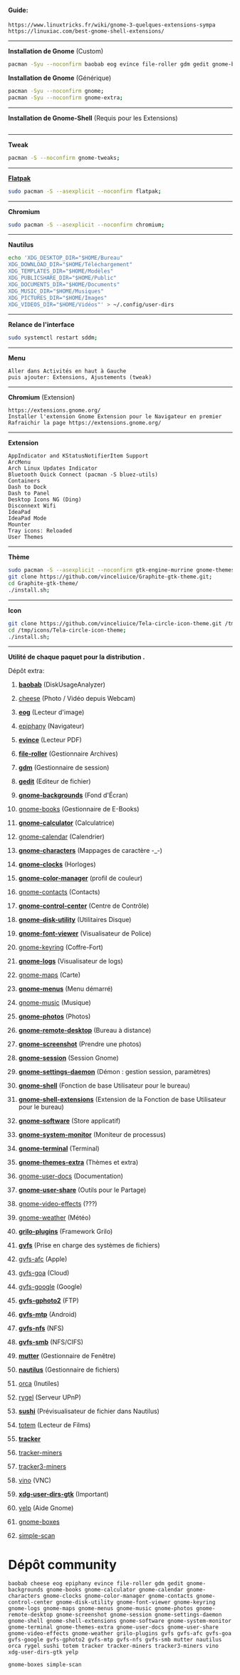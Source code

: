#### Guide:
```
https://www.linuxtricks.fr/wiki/gnome-3-quelques-extensions-sympa
https://linuxiac.com/best-gnome-shell-extensions/
```

-------------------------------------------------------------------------------------------------------------------------------------
**Installation de Gnome** (Custom)
```bash
pacman -Syu --noconfirm baobab eog evince file-roller gdm gedit gnome-backgrounds gnome-calculator gnome-characters gnome-clocks gnome-color-manager gnome-control-center gnome-disk-utility gnome-font-viewer gnome-logs gnome-menus gnome-music gnome-photos gnome-remote-desktop gnome-screenshot gnome-session gnome-settings-daemon gnome-shell gnome-shell-extensions gnome-software gnome-system-monitor gnome-terminal gnome-themes-extra gnome-user-share gnome-video-effects grilo-plugins gvfs gvfs-gphoto2 gvfs-mtp gvfs-nfs gvfs-smb mutter nautilus sushi totem tracker xdg-user-dirs-gtk ;
```


**Installation de Gnome** (Générique)
```bash
pacman -Syu --noconfirm gnome;
pacman -Syu --noconfirm gnome-extra;
```

-------------------------------------------------------------------------------------------------------------------------------------
**Installation de Gnome-Shell** (Requis pour les Extensions)
```bash
```


-------------------------------------------------------------------------------------------------------------------------------------
**Tweak**
```bash
pacman -S --noconfirm gnome-tweaks;
```


-------------------------------------------------------------------------------------------------------------------------------------
**[Flatpak](https://doc.ubuntu-fr.org/flatpak)**
````bash
sudo pacman -S --asexplicit --noconfirm flatpak;
````

-------------------------------------------------------------------------------------------------------------------------------------
**Chromium**
````bash
sudo pacman -S --asexplicit --noconfirm chromium;
````

-------------------------------------------------------------------------------------------------------------------------------------
**Nautilus**
```bash
echo 'XDG_DESKTOP_DIR="$HOME/Bureau"
XDG_DOWNLOAD_DIR="$HOME/Téléchargement"
XDG_TEMPLATES_DIR="$HOME/Modèles"
XDG_PUBLICSHARE_DIR="$HOME/Public"
XDG_DOCUMENTS_DIR="$HOME/Documents"
XDG_MUSIC_DIR="$HOME/Musiques"
XDG_PICTURES_DIR="$HOME/Images"
XDG_VIDEOS_DIR="$HOME/Vidéos"' > ~/.config/user-dirs
```

-------------------------------------------------------------------------------------------------------------------------------------
**Relance de l'interface**
````bash
sudo systemctl restart sddm;
````




-------------------------------------------------------------------------------------------------------------------------------------
**Menu**
````
Aller dans Activités en haut à Gauche
puis ajouter: Extensions, Ajustements (tweak)
````

-------------------------------------------------------------------------------------------------------------------------------------
**Chromium** (Extension)
````
https://extensions.gnome.org/
Installer l'extension Gnome Extension pour le Navigateur en premier
Rafraichir la page https://extensions.gnome.org/
````

-------------------------------------------------------------------------------------------------------------------------------------
**Extension**
````
AppIndicator and KStatusNotifierItem Support
ArcMenu
Arch Linux Updates Indicator
Bluetooth Quick Connect (pacman -S bluez-utils)
Containers
Dash to Dock
Dash to Panel
Desktop Icons NG (Ding)
Disconnext Wifi
IdeaPad
IdeaPad Mode
Mounter
Tray icons: Reloaded
User Themes
````

-------------------------------------------------------------------------------------------------------------------------------------
**Thème**
```bash
sudo pacman -S --asexplicit --noconfirm gtk-engine-murrine gnome-themes-extra sassc;
git clone https://github.com/vinceliuice/Graphite-gtk-theme.git;
cd Graphite-gtk-theme/
./install.sh;
````

-------------------------------------------------------------------------------------------------------------------------------------
**Icon**
```bash
git clone https://github.com/vinceliuice/Tela-circle-icon-theme.git /tmp/icons/Tela-circle-icon-theme;
cd /tmp/icons/Tela-circle-icon-theme;
./install.sh;
````

-------------------------------------------------------------------------------------------------------------------------------------
**Utilité de chaque paquet pour la distribution .**

Dépôt extra:
1) [**baobab**](https://archlinux.org/packages/extra/x86_64/baobab/) (DiskUsageAnalyzer)
2) [cheese](https://archlinux.org/packages/extra/x86_64/cheese/) (Photo / Vidéo depuis Webcam)
3) [**eog**](https://archlinux.org/packages/extra/x86_64/eog/) (Lecteur d'image)
4) [epiphany](https://archlinux.org/packages/extra/x86_64/epiphany/) (Navigateur)
5) [**evince**](https://archlinux.org/packages/extra/x86_64/evince/) (Lecteur PDF)
6) [**file-roller**](https://archlinux.org/packages/extra/x86_64/file-roller/) (Gestionnaire Archives)
7) [**gdm**](https://archlinux.org/packages/extra/x86_64/gdm/) (Gestionnaire de session)
8) [**gedit**](https://archlinux.org/packages/extra/x86_64/gedit/) (Editeur de fichier)
9) [**gnome-backgrounds**](https://archlinux.org/packages/extra/any/gnome-backgrounds/) (Fond d'Écran)
10) [gnome-books](https://archlinux.org/packages/extra/x86_64/gnome-books/) (Gestionnaire de E-Books)
11) [**gnome-calculator**](https://archlinux.org/packages/extra/x86_64/gnome-calculator/) (Calculatrice)
12) [gnome-calendar](https://archlinux.org/packages/extra/x86_64/gnome-calendar/) (Calendrier)
13) [**gnome-characters**](https://archlinux.org/packages/extra/x86_64/gnome-characters/) (Mappages de caractère -_-)
14) [**gnome-clocks**](https://archlinux.org/packages/extra/x86_64/gnome-clocks/) (Horloges)
15) [**gnome-color-manager**](https://archlinux.org/packages/extra/x86_64/gnome-color-manager/) (profil de couleur)
16) [gnome-contacts](https://archlinux.org/packages/extra/x86_64/gnome-contacts/) (Contacts)
17) [**gnome-control-center**](https://archlinux.org/packages/extra/x86_64/gnome-control-center/) (Centre de Contrôle)
18) [**gnome-disk-utility**](https://archlinux.org/packages/extra/x86_64/gnome-disk-utility/) (Utilitaires Disque)
19) [**gnome-font-viewer**](https://archlinux.org/packages/extra/x86_64/gnome-font-viewer/) (Visualisateur de Police)
20) [gnome-keyring](https://archlinux.org/packages/extra/x86_64/gnome-keyring/) (Coffre-Fort)
21) [**gnome-logs**](https://archlinux.org/packages/extra/x86_64/gnome-logs/) (Visualisateur de logs)
22) [gnome-maps](https://archlinux.org/packages/extra/x86_64/gnome-maps/) (Carte)
23) [**gnome-menus**](https://archlinux.org/packages/extra/x86_64/gnome-menus/) (Menu démarré)
24) [gnome-music](https://archlinux.org/packages/extra/x86_64/gnome-music/) (Musique)
25) [**gnome-photos**](https://archlinux.org/packages/extra/x86_64/gnome-photos/) (Photos)
26) [**gnome-remote-desktop**](https://archlinux.org/packages/extra/x86_64/gnome-remote-desktop/) (Bureau à distance)
27) [**gnome-screenshot**](https://archlinux.org/packages/extra/x86_64/gnome-screenshot/) (Prendre une photos)
28) [**gnome-session**](https://archlinux.org/packages/extra/x86_64/gnome-session/) (Session Gnome)
29) [**gnome-settings-daemon**](https://archlinux.org/packages/extra/x86_64/gnome-settings-daemon/) (Démon : gestion session, paramètres)
30) [**gnome-shell**](https://archlinux.org/packages/extra/x86_64/gnome-shell) (Fonction de base Utilisateur pour le bureau)
31) [**gnome-shell-extensions**](https://archlinux.org/packages/extra/x86_64/gnome-shell-extensions/) (Extension de la Fonction de base Utilisateur pour le bureau)
32) [**gnome-software**](https://archlinux.org/packages/extra/x86_64/gnome-software/) (Store applicatif)
33) [**gnome-system-monitor**](https://archlinux.org/packages/extra/x86_64/gnome-system-monitor/) (Moniteur de processus)
34) [**gnome-terminal**](https://archlinux.org/packages/extra/x86_64/gnome-terminal/) (Terminal)
35) [**gnome-themes-extra**](https://archlinux.org/packages/extra/x86_64/gnome-themes-extra/) (Thèmes et extra)
36) [gnome-user-docs](https://archlinux.org/packages/extra/x86_64/gnome-user-docs/) (Documentation)
37) [**gnome-user-share**](https://archlinux.org/packages/extra/x86_64/gnome-user-share/) (Outils pour le Partage)
38) [gnome-video-effects](https://archlinux.org/packages/extra/x86_64/gnome-video-effects/) (???)
39) [gnome-weather](https://archlinux.org/packages/extra/x86_64/gnome-weather/) (Météo)
40) [**grilo-plugins**](https://archlinux.org/packages/extra/x86_64/grilo-plugins/) (Framework Grilo)
41) [**gvfs**](https://archlinux.org/packages/extra/x86_64/gvfs/) (Prise en charge des systèmes de fichiers)
42) [gvfs-afc](https://archlinux.org/packages/extra/x86_64/gvfs-afc/) (Apple)
43) [gvfs-goa](https://archlinux.org/packages/extra/x86_64/gvfs-goa/) (Cloud)
44) [gvfs-google](https://archlinux.org/packages/extra/x86_64/gvfs-google/) (Google)
45) [**gvfs-gphoto2**](https://archlinux.org/packages/extra/x86_64/gvfs-gphoto2/) (FTP)
46) [**gvfs-mtp**](https://archlinux.org/packages/extra/x86_64/gvfs-ntf/) (Android)
47) [**gvfs-nfs**](https://archlinux.org/packages/extra/x86_64/gvfs-ntfs/) (NFS)
48) [**gvfs-smb**](https://archlinux.org/packages/extra/x86_64/gvfs-smb/) (NFS/CIFS)

49) [**mutter**](https://archlinux.org/packages/extra/x86_64/mutter/) (Gestionnaire de Fenêtre)
50) [**nautilus**](https://archlinux.org/packages/extra/x86_64/nautilus/) (Gestionnaire de fichiers)
51) [orca](https://archlinux.org/packages/extra/x86_64/orca/) (Inutiles)
52) [rygel](https://archlinux.org/packages/extra/x86_64/rygel/) (Serveur UPnP)
53) [**sushi**](https://archlinux.org/packages/extra/x86_64/sushi/) (Prévisualisateur de fichier dans Nautilus)
54) [totem](https://archlinux.org/packages/extra/x86_64/totem/) (Lecteur de Films)
55) [**tracker**](https://archlinux.org/packages/extra/x86_64/tracker/)
56) [tracker-miners](https://archlinux.org/packages/extra/x86_64/tracker-miners/)
57) [tracker3-miners](https://archlinux.org/packages/extra/x86_64/tracker3-miners/)
58) [vino](https://archlinux.org/packages/extra/x86_64/vino/) (VNC)
59) [**xdg-user-dirs-gtk**](https://archlinux.org/packages/extra/x86_64/xdg-user-dirs-gtk/) (Important)
60) [yelp](https://archlinux.org/packages/extra/x86_64/yelp/) (Aide Gnome)
61) [gnome-boxes](https://archlinux.org/packages/community/x86_64/gnome-boxes/)
62) [simple-scan](https://archlinux.org/packages/community/x86_64/simple-scan/)


# Dépôt community
``` 
baobab cheese eog epiphany evince file-roller gdm gedit gnome-backgrounds gnome-books gnome-calculator gnome-calendar gnome-characters gnome-clocks gnome-color-manager gnome-contacts gnome-control-center gnome-disk-utility gnome-font-viewer gnome-keyring gnome-logs gnome-maps gnome-menus gnome-music gnome-photos gnome-remote-desktop gnome-screenshot gnome-session gnome-settings-daemon gnome-shell gnome-shell-extensions gnome-software gnome-system-monitor gnome-terminal gnome-themes-extra gnome-user-docs gnome-user-share gnome-video-effects gnome-weather grilo-plugins gvfs gvfs-afc gvfs-goa gvfs-google gvfs-gphoto2 gvfs-mtp gvfs-nfs gvfs-smb mutter nautilus orca rygel sushi totem tracker tracker-miners tracker3-miners vino xdg-user-dirs-gtk yelp

gnome-boxes simple-scan
``` 

